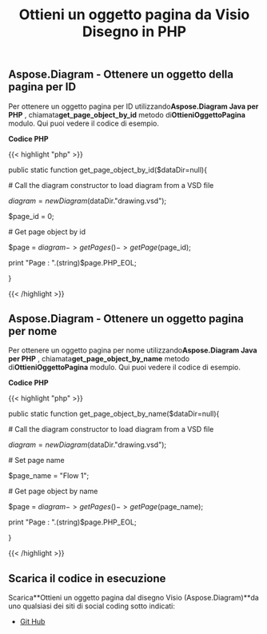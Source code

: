 ﻿---
title: Ottieni un oggetto pagina da Visio Disegno in PHP
type: docs
weight: 10
url: /it/java/get-a-page-object-from-visio-drawing-in-php/
---
## **Aspose.Diagram - Ottenere un oggetto della pagina per ID**
 Per ottenere un oggetto pagina per ID utilizzando**Aspose.Diagram Java per PHP** , chiamata**get_page_object_by_id** metodo di**OttieniOggettoPagina** modulo. Qui puoi vedere il codice di esempio.

**Codice PHP**

{{< highlight "php" >}}

 public static function get_page_object_by_id($dataDir=null){

\# Call the diagram constructor to load diagram from a VSD file

$diagram = new Diagram($dataDir."drawing.vsd");

$page_id = 0;

\# Get page object by id

$page = $diagram->getPages()->getPage($page_id);

print "Page : ".(string)$page.PHP_EOL;

}

{{< /highlight >}}
## **Aspose.Diagram - Ottenere un oggetto pagina per nome**
 Per ottenere un oggetto pagina per nome utilizzando**Aspose.Diagram Java per PHP** , chiamata**get_page_object_by_name** metodo di**OttieniOggettoPagina** modulo. Qui puoi vedere il codice di esempio.

**Codice PHP**

{{< highlight "php" >}}

 public static function get_page_object_by_name($dataDir=null){

\# Call the diagram constructor to load diagram from a VSD file

$diagram = new Diagram($dataDir."drawing.vsd");

\# Set page name

$page_name = "Flow 1";

\# Get page object by name

$page = $diagram->getPages()->getPage($page_name);

print "Page : ".(string)$page.PHP_EOL;

}

{{< /highlight >}}
## **Scarica il codice in esecuzione**
 Scarica**Ottieni un oggetto pagina dal disegno Visio (Aspose.Diagram)**da uno qualsiasi dei siti di social coding sotto indicati:

- [Git Hub](https://github.com/asposediagram/Aspose.Diagram-for-Java/blob/master/Plugins/Aspose_Diagram_Java_for_PHP/src/aspose/diagram/WorkingwithPages/GetPageObject.php)
